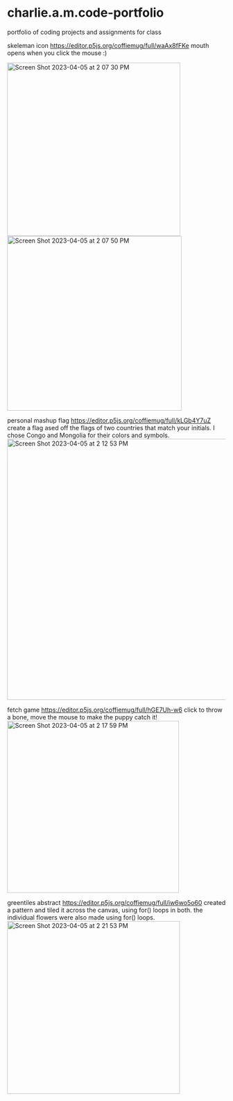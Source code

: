 # charlie.a.m.code-portfolio
portfolio of coding projects and assignments for class


skeleman icon
https://editor.p5js.org/coffiemug/full/waAx8fFKe
mouth opens when you click the mouse :)


<img width="399" alt="Screen Shot 2023-04-05 at 2 07 30 PM" src="https://user-images.githubusercontent.com/124199428/230166842-dd8f08cd-2531-43cc-9a38-31386ad68601.png">
<img width="402" alt="Screen Shot 2023-04-05 at 2 07 50 PM" src="https://user-images.githubusercontent.com/124199428/230166847-efc9bc70-0294-4d23-b32d-67ce1e6ba2f5.png">


personal mashup flag
https://editor.p5js.org/coffiemug/full/kLGb4Y7uZ
create a flag ased off the flags of two countries that match your initials. I chose Congo and Mongolia for their colors and symbols.
<img width="601" alt="Screen Shot 2023-04-05 at 2 12 53 PM" src="https://user-images.githubusercontent.com/124199428/230167992-b4ff9402-4a64-44c7-af7c-1a246c24985f.png">


fetch game
https://editor.p5js.org/coffiemug/full/hGE7Uh-w6
click to throw a bone, move the mouse to make the puppy catch it!
<img width="396" alt="Screen Shot 2023-04-05 at 2 17 59 PM" src="https://user-images.githubusercontent.com/124199428/230169324-65a6b4e4-3912-4c29-bda2-24b56ffc43d4.png">

greentiles abstract
https://editor.p5js.org/coffiemug/full/iw6wo5o60
created a pattern and tiled it across the canvas, using for() loops in both. the individual flowers were also made using for() loops.
<img width="398" alt="Screen Shot 2023-04-05 at 2 21 53 PM" src="https://user-images.githubusercontent.com/124199428/230169952-130b3d11-c280-4b75-91ca-b620c76a70fe.png">

